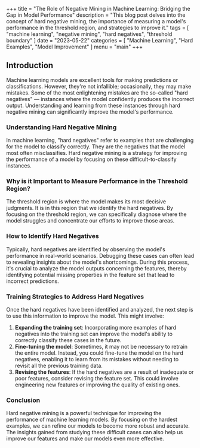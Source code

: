 +++
title = "The Role of Negative Mining in Machine Learning: Bridging the Gap in Model Performance"
description = "This blog post delves into the concept of hard negative mining, the importance of measuring a model's performance in the threshold region, and strategies to improve it."
tags = [
    "machine learning",
    "negative mining",
    "hard negatives",
    "threshold boundary"
]
date = "2023-05-22"
categories = [
    "Machine Learning",
    "Hard Examples",
    "Model Improvement"
]
menu = "main"
+++

## **Introduction**

Machine learning models are excellent tools for making predictions or classifications. However, they're not infallible; occasionally, they may make mistakes. Some of the most enlightening mistakes are the so-called "hard negatives" — instances where the model confidently produces the incorrect output. Understanding and learning from these instances through hard negative mining can significantly improve the model's performance.

### **Understanding Hard Negative Mining**

In machine learning, "hard negatives" refer to examples that are challenging for the model to classify correctly. They are the negatives that the model most often misclassifies. Hard negative mining is a strategy for improving the performance of a model by focusing on these difficult-to-classify instances.

### **Why is it Important to Measure Performance in the Threshold Region?**

The threshold region is where the model makes its most decisive judgments. It is in this region that we identify the hard negatives. By focusing on the threshold region, we can specifically diagnose where the model struggles and concentrate our efforts to improve those areas.

### **How to Identify Hard Negatives**

Typically, hard negatives are identified by observing the model's performance in real-world scenarios. Debugging these cases can often lead to revealing insights about the model's shortcomings. During this process, it's crucial to analyze the model outputs concerning the features, thereby identifying potential missing properties in the feature set that lead to incorrect predictions.

### **Training Strategies to Address Hard Negatives**

Once the hard negatives have been identified and analyzed, the next step is to use this information to improve the model. This might involve:

1. **Expanding the training set**: Incorporating more examples of hard negatives into the training set can improve the model's ability to correctly classify these cases in the future.
2. **Fine-tuning the model**: Sometimes, it may not be necessary to retrain the entire model. Instead, you could fine-tune the model on the hard negatives, enabling it to learn from its mistakes without needing to revisit all the previous training data.
3. **Revising the features**: If the hard negatives are a result of inadequate or poor features, consider revising the feature set. This could involve engineering new features or improving the quality of existing ones.

### **Conclusion**

Hard negative mining is a powerful technique for improving the performance of machine learning models. By focusing on the hardest examples, we can refine our models to become more robust and accurate. The insights gained from studying these difficult cases can also help us improve our features and make our models even more effective.